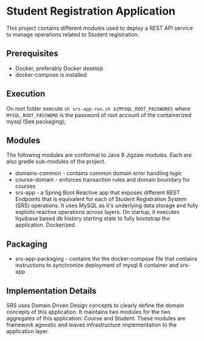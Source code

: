 # Student Registration Application

This project contains different modules used to deploy a REST API service
to manage operations related to Student registration.

## Prerequisites

* Docker, preferably Docker desktop
* docker-compose is installed

## Execution

On root folder execute `sh srs-app-run.sh ${MYSQL_ROOT_PASSWORD}` where `MYSQL_ROOT_PASSWORD` is the 
password of root account of the containerized mysql (See packaging);

## Modules

The following modules are conformal to Java 9 Jigzaw modules. Each are also gradle sub-modules of the
project.

* domains-common - contains common domain error handling logic
* course-domain - enforces transaction rules and domain boundary for courses
* srs-app - a Spring Boot Reactive app that exposes different REST Endpoints that is equivalent for
each of Student Registration System (SRS) operations. It uses MySQL as it's underlying data storage and
  fully exploits reactive operations across layers. On startup, it executes liquibase based db history
  starting state to fully bootstrap the application. Dockerized.
  
## Packaging

* srs-app-packaging - contains the the docker-compose file that contains instructions to synchronize deployment
of mysql 8 container and srs-app
  
## Implementation Details

SRS uses Domain Driven Design concepts to clearly define the domain concepts of this application.
It maintains two modules for the two aggregates of this application: Course and Student. These modules
are framework agnostic and leaves infrastructure implementation to the application layer.